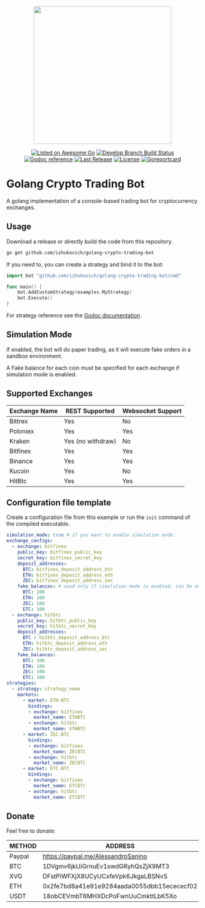 <p align="center"><img src="https://res.cloudinary.com/saniales-github/image/upload/v1541856660/saniales/golang-crypto-trading-bot/logo.png" width="360"></p>
<p align="center">
  <a href="https://github.com/avelino/awesome-go#other-software"><img src="https://cdn.rawgit.com/sindresorhus/awesome/d7305f38d29fed78fa85652e3a63e154dd8e8829/media/badge.svg" alt="Listed on Awesome Go"></img></a>
  <a href="https://github.com/izhukovich/golang-crypto-trading-bot/actions"><img src="https://github.com/izhukovich/golang-crypto-trading-bot/workflows/Go%20Build/badge.svg?branch=develop" alt="Develop Branch Build Status"></img></a>
  <a href="https://godoc.org/github.com/izhukovich/golang-crypto-trading-bot"><img src="https://godoc.org/github.com/izhukovich/golang-crypto-trading-bot?status.svg" alt="Godoc reference"></a>
  <a href="https://github.com/izhukovich/golang-crypto-trading-bot/releases"><img src="https://img.shields.io/github/release/saniales/golang-crypto-trading-bot.svg" alt="Last Release"></a>
  <a href="https://github.com/izhukovich/golang-crypto-trading-bot/LICENSE"><img src="https://img.shields.io/github/license/saniales/golang-crypto-trading-bot.svg?maxAge=2592000" alt="License"></a>
  <a href="https://goreportcard.com/report/github.com/izhukovich/golang-crypto-trading-bot"><img src="https://goreportcard.com/badge/github.com/izhukovich/golang-crypto-trading-bot" alt="Goreportcard" /></a>
</p>

# Golang Crypto Trading Bot

A golang implementation of a console-based trading bot for cryptocurrency exchanges.

## Usage

Download a release or directly build the code from this repository.

``` bash
go get github.com/izhukovich/golang-crypto-trading-bot
```

If you need to, you can create a strategy and bind it to the bot:

``` go
import bot "github.com/izhukovich/golang-crypto-trading-bot/cmd"

func main() {
    bot.AddCustomStrategy(examples.MyStrategy)
    bot.Execute()
}
```

For strategy reference see the [Godoc documentation](https://godoc.org/github.com/izhukovich/golang-crypto-trading-bot).

## Simulation Mode

If enabled, the bot will do paper trading, as it will execute fake orders in a sandbox environment.

A Fake balance for each coin must be specified for each exchange if simulation mode is enabled.

## Supported Exchanges

| Exchange Name | REST Supported    | Websocket Support |
| ------------- |------------------ | ----------------- |
| Bittrex       | Yes               | No                |
| Poloniex      | Yes               | Yes               |
| Kraken        | Yes (no withdraw) | No                |
| Bitfinex      | Yes               | Yes               |
| Binance       | Yes               | Yes               |
| Kucoin        | Yes               | No                |
| HitBtc        | Yes               | Yes               |

## Configuration file template

Create a configuration file from this example or run the `init` command of the compiled executable.

``` yaml
simulation_mode: true # if you want to enable simulation mode.
exchange_configs:
  - exchange: bitfinex
    public_key: bitfinex_public_key
    secret_key: bitfinex_secret_key
    deposit_addresses:
      BTC: bitfinex_deposit_address_btc
      ETH: bitfinex_deposit_address_eth
      ZEC: bitfinex_deposit_address_zec
    fake_balances: # used only if simulation mode is enabled, can be omitted if not enabled.
      BTC: 100
      ETH: 100
      ZEC: 100
      ETC: 100
  - exchange: hitbtc
    public_key: hitbtc_public_key
    secret_key: hitbtc_secret_key
    deposit_addresses:
      BTC : hitbtc_deposit_address_btc
      ETH: hitbtc_deposit_address_eth
      ZEC: hitbtc_deposit_address_zec
    fake_balances:
      BTC: 100
      ETH: 100
      ZEC: 100
      ETC: 100
strategies:
  - strategy: strategy_name
    markets:
      - market: ETH-BTC
        bindings:
        - exchange: bitfinex
          market_name: ETHBTC
        - exchange: hitbtc
          market_name: ETHBTC
      - market: ZEC-BTC
        bindings:
        - exchange: bitfinex
          market_name: ZECBTC
        - exchange: hitbtc
          market_name: ZECBTC
      - market: ETC-BTC
        bindings:
        - exchange: bitfinex
          market_name: ETCBTC
        - exchange: hitbtc
          market_name: ETCBTC
```

## Donate

Feel free to donate:

| METHOD  | ADDRESS                                     |
|-------- |-------------------------------------------- |
| Paypal  | https://paypal.me/AlessandroSanino          |
| BTC     | 1DVgmv6jkUiGrnuEv1swdGRyhQsZjX9MT3          |
| XVG     | DFstPiWFXjX8UCyUCxfeVpk6JkgaLBSNvS          |
| ETH     | 0x2fe7bd8a41e91e9284aada0055dbb15ecececf02  |
| USDT    | 18obCEVmbT6MHXDcPoFwnUuCmkttLbK5Xo          |
